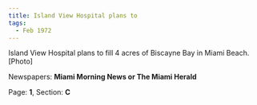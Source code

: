 ```yaml
---  
title: Island View Hospital plans to  
tags:  
  - Feb 1972  
---  
```

  
Island View Hospital plans to fill 4 acres of Biscayne Bay in Miami Beach. [Photo]  
  
Newspapers: **Miami Morning News or The Miami Herald**  
  
Page: **1**, Section: **C** 
